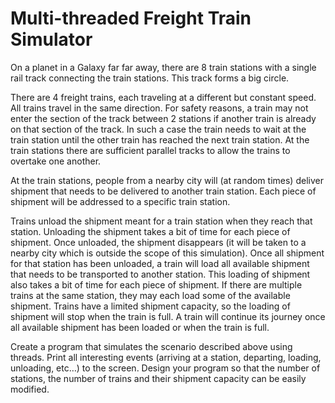 # Multi-threaded Freight Train Simulator
On a planet in a Galaxy far far away, there are 8 train stations with a single rail track connecting the train stations. This track forms a big circle. 

There are 4 freight trains, each traveling at a different but constant speed. All trains travel in the same direction. For safety reasons, a train may not enter the section of the track between 2 stations if another train is already on that section of the track. In such a case the train needs to wait at the train station until the other train has reached the next train station. At the train stations there are sufficient parallel tracks to allow the trains to overtake one another. 

At the train stations, people from a nearby city will (at random times) deliver shipment that needs to be delivered to another train station. Each piece of shipment will be addressed to a specific train station. 

Trains unload the shipment meant for a train station when they reach that station. Unloading the shipment takes a bit of time for each piece of shipment. Once unloaded, the shipment disappears (it will be taken to a nearby city which is outside the scope of this simulation).  Once all shipment for that station has been unloaded, a train will load all available shipment that needs to be transported to another station. This loading of shipment also takes a bit of time for each piece of shipment. If there are multiple trains at the same station, they may each load some of the available shipment. Trains have a limited shipment capacity, so the loading of shipment will stop when the train is full. A train will continue its journey once all available shipment has been loaded or when the train is full.  

Create a program that simulates the scenario described above using threads. Print all interesting events (arriving at a station, departing, loading, unloading, etc…) to the screen. Design your program so that the number of stations, the number of trains and their shipment capacity can be easily modified. 
